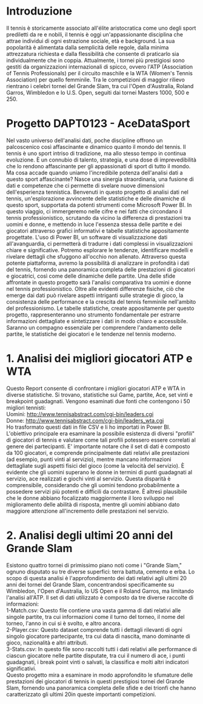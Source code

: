# Introduzione
Il tennis è storicamente associato all'élite aristocratica come uno degli sport prediletti da re e nobili, il tennis è oggi un'appassionante disciplina che attrae individui di ogni estrazione sociale, età e background. La sua popolarità è alimentata dalla semplicità delle regole, dalla minima attrezzatura richiesta e dalla flessibilità che consente di praticarlo sia individualmente che in coppia. Attualmente, i tornei più prestigiosi sono gestiti da organizzazioni internazionali di spicco, ovvero l'ATP (Association of Tennis Professionals) per il circuito maschile e la WTA (Women's Tennis Association) per quello femminile. Tra le competizioni di maggior rilievo rientrano i celebri tornei del Grande Slam, tra cui l'Open d'Australia, Roland Garros, Wimbledon e lo U.S. Open, seguiti dai tornei Masters 1000, 500 e 250.
# Progetto DAPT0123 - AceDataSport
Nel vasto universo dell'analisi dati, poche discipline offrono un palcoscenico così affascinante e dinamico quanto il mondo del tennis. Il tennis è uno sport intriso di tradizione, ma allo stesso tempo in continua evoluzione. È un connubio di talento, strategia, e una dose di imprevedibilità che lo rendono affascinante per gli appassionati di sport di tutto il mondo. Ma cosa accade quando uniamo l'incredibile potenza dell'analisi dati a questo sport affascinante? Nasce una sinergia straordinaria, una fusione di dati e competenze che ci permette di svelare nuove dimensioni dell'esperienza tennistica.
Benvenuti in questo progetto di analisi dati nel tennis, un'esplorazione avvincente delle statistiche e delle dinamiche di questo sport, supportata da potenti strumenti come Microsoft Power BI. In questo viaggio, ci immergeremo nelle cifre e nei fatti che circondano il tennis professionistico, scrutando da vicino la differenza di prestazioni tra uomini e donne, e mettendo in luce l'essenza stessa delle partite e dei giocatori attraverso grafici informativi e tabelle statistiche appositamente progettate.
L'uso di Power BI, un software di visualizzazione dati all'avanguardia, ci permetterà di tradurre i dati complessi in visualizzazioni chiare e significative. Potremo esplorare le tendenze, identificare modelli e rivelare dettagli che sfuggono all'occhio non allenato. Attraverso questa potente piattaforma, avremo la possibilità di analizzare in profondità i dati del tennis, fornendo una panoramica completa delle prestazioni di giocatori e giocatrici, così come delle dinamiche delle partite.
Una delle sfide affrontate in questo progetto sarà l'analisi comparativa tra uomini e donne nel tennis professionistico. Oltre alle evidenti differenze fisiche, ciò che emerge dai dati può rivelare aspetti intriganti sulle strategie di gioco, la consistenza delle performance e la crescita del tennis femminile nell'ambito del professionismo.
Le tabelle statistiche, create appositamente per questo progetto, rappresenteranno uno strumento fondamentale per estrarre informazioni dettagliate e sintetizzare i dati in modo chiaro e accessibile. Saranno un compagno essenziale per comprendere l'andamento delle partite, le statistiche dei giocatori e le tendenze nel tennis moderno.
# 1. Analisi dei migliori giocatori ATP e WTA
Questo Report consente di confrontare i migliori giocatori ATP e WTA in diverse statistiche. Si trovano, statistiche sui Game, partite, Ace, set vinti e breakpoint guadagnati.
Vengono esaminati due fonti che contengono i 50 migliori tennisti:<br>
Uomini: http://www.tennisabstract.com/cgi-bin/leaders.cgi <br>
Donne: http://www.tennisabstract.com/cgi-bin/leaders_wta.cgi<br>
Ho trasformato questi dati in file CSV e li ho importati in Power BI. L'obiettivo principale era esaminare la possibile esistenza di diversi "profili" di giocatori di tennis e valutare come tali profili potessero essere correlati al genere dei partecipanti. E' importante notare che il set di dati è composto da 100 giocatori, e comprende principalmente dati relativi alle prestazioni (ad esempio, punti vinti al servizio), mentre mancano informazioni dettagliate sugli aspetti fisici del gioco (come la velocità del servizio).
È evidente che gli uomini superano le donne in termini di punti guadagnati al servizio, ace realizzati e giochi vinti al servizio. Questa disparità è comprensibile, considerando che gli uomini tendono probabilmente a possedere servizi più potenti e difficili da contrastare. È altresì plausibile che le donne abbiano focalizzato maggiormente il loro sviluppo nel miglioramento delle abilità di risposta, mentre gli uomini abbiano dato maggiore attenzione all'incremento delle prestazioni nel servizio.
# 2. Analisi degli ultimi 20 anni del Grande Slam
Esistono quattro tornei di primissimo piano noti come i "Grande Slam," ognuno disputato su tre diverse superfici: terra battuta, cemento e erba. Lo scopo di questa analisi è l'approfondimento dei dati relativi agli ultimi 20 anni dei tornei del Grande Slam, concentrandosi specificamente su Wimbledon, l'Open d'Australia, lo US Open e il Roland Garros, ma limitando l'analisi all'ATP. Il set di dati utilizzato è composto da tre diverse raccolte di informazioni:<br>
1-Match.csv: Questo file contiene una vasta gamma di dati relativi alle singole partite, tra cui informazioni come il turno del torneo, il nome del torneo, l'anno in cui si è svolto, e altro ancora.<br>
2-Player.csv: Questo dataset comprende tutti i dettagli rilevanti di ogni singolo giocatore partecipante, tra cui data di nascita, mano dominante di gioco, nazionalità e altri attributi.<br>
3-Stats.csv: In questo file sono raccolti tutti i dati relativi alle performance di ciascun giocatore nelle partite disputate, tra cui il numero di ace, i punti guadagnati, i break point vinti o salvati, la classifica e molti altri indicatori significativi.<br>
Questo progetto mira a esaminare in modo approfondito le sfumature delle prestazioni dei giocatori di tennis in questi prestigiosi tornei del Grande Slam, fornendo una panoramica completa delle sfide e dei trionfi che hanno caratterizzato gli ultimi 20in queste importanti competizioni.







